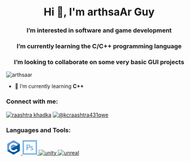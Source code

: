 

<!---
arthsaAr/arthsaAr is a ✨ special ✨ repository because its `README.md` (this file) appears on your GitHub profile.
You can click the Preview link to take a look at your changes.
--->
<h1 align="center">Hi 👋, I'm arthsaAr Guy</h1>
<h3 align="center">I’m interested in software and game development</h3>
<h3 align="center">I’m currently learning the C/C++ programming language</h3>
<h3 align="center">I’m looking to collaborate on some very basic GUI projects</h3>
<p align="left"> <img src="https://komarev.com/ghpvc/?username=arthsaar&label=Profile%20views&color=0e75b6&style=flat" alt="arthsaar" /> </p>

- 🌱 I’m currently learning **C++**

<h3 align="left">Connect with me:</h3>
<p align="left">
<a href="https://www.hackerrank.com/raashtra khadka" target="blank"><img align="center" src="https://raw.githubusercontent.com/rahuldkjain/github-profile-readme-generator/master/src/images/icons/Social/hackerrank.svg" alt="raashtra khadka" height="30" width="40" /></a>
<a href="https://www.hackerearth.com/@kcraashtra431qwe" target="blank"><img align="center" src="https://raw.githubusercontent.com/rahuldkjain/github-profile-readme-generator/master/src/images/icons/Social/hackerearth.svg" alt="@kcraashtra431qwe" height="30" width="40" /></a>
</p>

<h3 align="left">Languages and Tools:</h3>
<p align="left"> <a href="https://www.cprogramming.com/" target="_blank" rel="noreferrer"> <img src="https://raw.githubusercontent.com/devicons/devicon/master/icons/c/c-original.svg" alt="c" width="40" height="40"/> </a> <a href="https://www.photoshop.com/en" target="_blank" rel="noreferrer"> <img src="https://raw.githubusercontent.com/devicons/devicon/master/icons/photoshop/photoshop-line.svg" alt="photoshop" width="40" height="40"/> </a> <a href="https://unity.com/" target="_blank" rel="noreferrer"> <img src="https://www.vectorlogo.zone/logos/unity3d/unity3d-icon.svg" alt="unity" width="40" height="40"/> </a> <a href="https://unrealengine.com/" target="_blank" rel="noreferrer"> <img src="https://raw.githubusercontent.com/kenangundogan/fontisto/036b7eca71aab1bef8e6a0518f7329f13ed62f6b/icons/svg/brand/unreal-engine.svg" alt="unreal" width="40" height="40"/> </a> </p>
